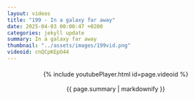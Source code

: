 ```yaml
---
layout: videos
title: "199 - In a galaxy far away"
date: 2025-04-03 00:00:47 +0200
categories: jekyll update
summary: In a galaxy far away
thumbnail: "../assets/images/199vid.png"
videoid: cnQCpKEpO44
---
```


<div style="text-align: center; margin-top: 20px;">
  {% include youtubePlayer.html id=page.videoid %}
  <p style="margin-top: 15px; font-size: 1.2em; color: #333;">
    <p>{{ page.summary | markdownify }}</p>
  </p>
</div>
